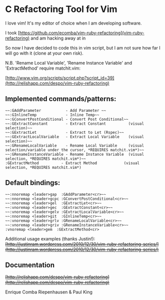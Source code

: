 # C Refactoring Tool for Vim

I love vim! It's my editor of choice when I am developing software.

I took [https://github.com/ecomba/vim-ruby-refactoring](vim-ruby-refactoring) and am hacking away at in

So now I have decided to code this in vim script, but I am not sure how far
I will go with it (clone at your own risk).

   N.B. 'Rename Local Variable', 'Rename Instance Variable' and 'ExtractMethod' require matchit.vim:

[http://www.vim.org/scripts/script.php?script_id=39](http://relishapp.com/despo/vim-ruby-refactoring)
   
## Implemented commands/patterns:
   
    ~~:GAddParameter           - Add Parameter ~~
    ~~:GInlineTemp             - Inline Temp~~
    ~~:GConvertPostConditional - Convert Post Conditional~~
    ~~:GExtractConstant        - Extract Constant          (visual selection)~~
    ~~:GExtractLet             - Extract to Let (Rspec)~~
    ~~:GExtractLocalVariable   - Extract Local Variable    (visual selection)~~
    ~~:GRenameLocalVariable    - Rename Local Variable     (visual selection/variable under the cursor, *REQUIRES matchit.vim*)~~
    ~~:GRenameInstanceVariable - Rename Instance Variable  (visual selection, *REQUIRES matchit.vim*)~~
    :GExtractMethod          - Extract Method            (visual selection, *REQUIRES matchit.vim*)

## Default bindings:

    ~~:nnoremap <leader>gap  :GAddParameter<cr>~~
    ~~:nnoremap <leader>gcpc :GConvertPostConditional<cr>~~
    ~~:nnoremap <leader>gel  :GExtractLet<cr>~~
    ~~:vnoremap <leader>gec  :GExtractConstant<cr>~~
    ~~:vnoremap <leader>gelv :GExtractLocalVariable<cr>~~
    ~~:nnoremap <leader>git  :GInlineTemp<cr>~~
    ~~:vnoremap <leader>grlv :GRenameLocalVariable<cr>~~
    ~~:vnoremap <leader>griv :GRenameInstanceVariable<cr>~~
    :vnoremap <leader>gem  :GExtractMethod<cr>

Additional usage examples (thanks Justin!):
~~[http://justinram.wordpress.com/2010/12/30/vim-ruby-refactoring-series/](http://justinram.wordpress.com/2010/12/30/vim-ruby-refactoring-series/)~~

## Documentation
~~[http://relishapp.com/despo/vim-ruby-refactoring](http://relishapp.com/despo/vim-ruby-refactoring)~~

Enrique Comba Riepenhausen & Paul King

